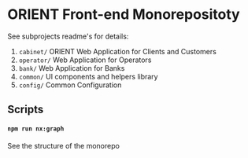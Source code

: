 # ORIENT Front-end Monorepositoty

See subprojects readme's for details:

1. `cabinet/` ORIENT Web Application for Clients and Customers
1. `operator/` Web Application for Operators
1. `bank/` Web Application for Banks
1. `common/` UI components and helpers library
1. `config/` Common Configuration

## Scripts

#### `npm run nx:graph`

See the structure of the monorepo
